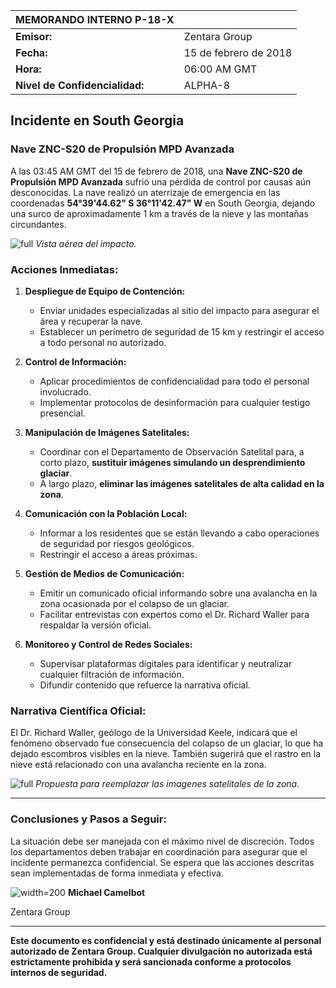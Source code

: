 | **MEMORANDO INTERNO P-18-X**   |                       |
| ------------------------------ | --------------------- |
| **Emisor:**                    | Zentara Group         |
| **Fecha:**                     | 15 de febrero de 2018 |
| **Hora:**                      | 06:00 AM GMT          |
| **Nivel de Confidencialidad:** | ALPHA-8               |


## Incidente en South Georgia
### Nave ZNC-S20 de Propulsión MPD Avanzada

A las 03:45 AM GMT del 15 de febrero de 2018, una **Nave ZNC-S20 de Propulsión MPD Avanzada** sufrió una pérdida de control por causas aún desconocidas. La nave realizó un aterrizaje de emergencia en las coordenadas **54°39'44.62" S 36°11'42.47" W** en South Georgia, dejando una surco de aproximadamente 1 km a través de la nieve y las montañas circundantes.

![full](/ODF.ZNG/georgia_incident/aereal_view.jpg)
*Vista aérea del impacto.*

### **Acciones Inmediatas:**

1. **Despliegue de Equipo de Contención:**
   - Enviar unidades especializadas al sitio del impacto para asegurar el área y recuperar la nave.
   - Establecer un perímetro de seguridad de 15 km y restringir el acceso a todo personal no autorizado.

2. **Control de Información:**
   - Aplicar procedimientos de confidencialidad para todo el personal involucrado.
   - Implementar protocolos de desinformación para cualquier testigo presencial.

3. **Manipulación de Imágenes Satelitales:**
   - Coordinar con el Departamento de Observación Satelital para, a corto plazo, **sustituir imágenes simulando un desprendimiento glaciar**.
   - A largo plazo, **eliminar las imágenes satelitales de alta calidad en la zona**.

4. **Comunicación con la Población Local:**
   - Informar a los residentes que se están llevando a cabo operaciones de seguridad por riesgos geológicos.
   - Restringir el acceso a áreas próximas.

5. **Gestión de Medios de Comunicación:**
   - Emitir un comunicado oficial informando sobre una avalancha en la zona ocasionada por el colapso de un glaciar.
   - Facilitar entrevistas con expertos como el Dr. Richard Waller para respaldar la versión oficial.

6. **Monitoreo y Control de Redes Sociales:**
   - Supervisar plataformas digitales para identificar y neutralizar cualquier filtración de información.
   - Difundir contenido que refuerce la narrativa oficial.

### **Narrativa Científica Oficial:**

El Dr. Richard Waller, geólogo de la Universidad Keele, indicará que el fenómeno observado fue consecuencia del colapso de un glaciar, lo que ha dejado escombros visibles en la nieve. También sugerirá que el rastro en la nieve está relacionado con una avalancha reciente en la zona.

![full](/ODF.ZNG/georgia_incident/maps_view.jpg)
*Propuesta para reemplazar las imagenes satelitales de la zona.*

---

### **Conclusiones y Pasos a Seguir:**

La situación debe ser manejada con el máximo nivel de discreción. Todos los departamentos deben trabajar en coordinación para asegurar que el incidente permanezca confidencial. Se espera que las acciones descritas sean implementadas de forma inmediata y efectiva.


![width=200](/ODF.ZNG/sign.png)
**Michael Camelbot**

Zentara Group

---

**Este documento es confidencial y está destinado únicamente al personal autorizado de Zentara Group. Cualquier divulgación no autorizada está estrictamente prohibida y será sancionada conforme a protocolos internos de seguridad.**